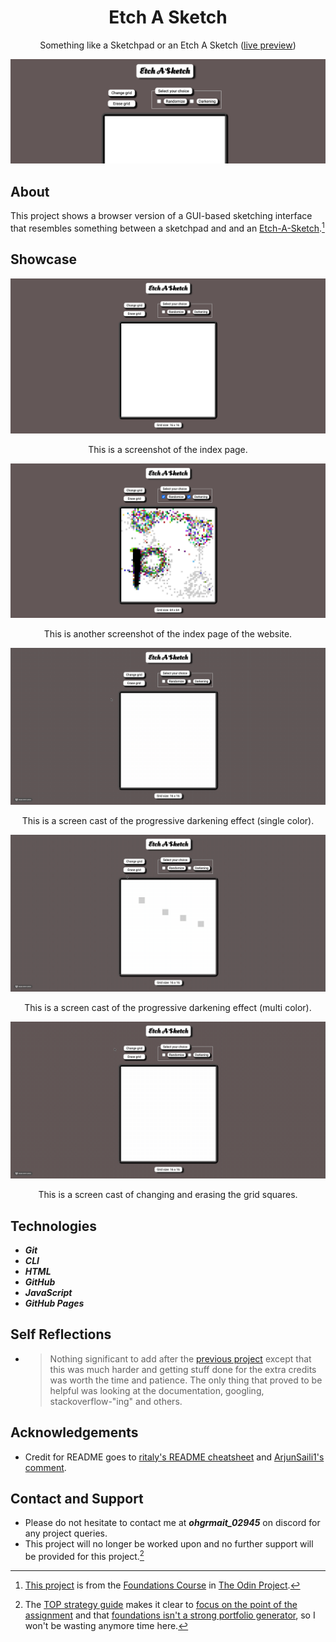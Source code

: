 <div align="center">
  <h1>Etch A Sketch</h1>

  Something like a Sketchpad or an Etch A Sketch ([live preview](https://ohgrmait.github.io/etch-a-sketch/))

  <img src="./img/cover.png" alt="Banner of the Etch A Sketch website">
</div>

## About
This project shows a browser version of a GUI-based sketching interface that resembles something between a sketchpad and and an [Etch-A-Sketch](https://en.wikipedia.org/wiki/Etch_A_Sketch).[^1]

[^1]: [This project](https://www.theodinproject.com/lessons/foundations-etch-a-sketch) is from the [Foundations Course](https://www.theodinproject.com/paths/foundations/courses/foundations) in [The Odin Project](https://www.theodinproject.com/about).

## Showcase
<div align="center">
  <img src="./img/screenshots/index-page1.png" alt="Screenshot of the index page">
  <p>This is a screenshot of the index page.</p>

  <img src="./img/screenshots/index-page2.png" alt="Another screenshot of the index page">
  <p>This is another screenshot of the index page of the website.</p>

  <img src="./img/demo/demo-part1.gif" alt="Screen cast of the progressive darkening effect in single color mode">
  <p>This is a screen cast of the progressive darkening effect (single color).</p>

  <img src="./img/demo/demo-part2.gif" alt="Screen cast of the progressive darkening effect in multi color mode">
  <p>This is a screen cast of the progressive darkening effect (multi color).</p>

  <img src="./img/demo/demo-part3.gif" alt="Screen cast of changing and erasing the grid">
  <p>This is a screen cast of changing and erasing the grid squares.</p>
</div>

## Technologies
- ***Git***
- ***CLI***
- ***HTML***
- ***GitHub***
- ***JavaScript***
- ***GitHub Pages***

## Self Reflections
- > Nothing significant to add after the [previous project](https://github.com/ohgrmait/rock-paper-scissors) except that this was much harder and getting stuff done for the extra credits was worth the time and patience. The only thing that proved to be helpful was looking at the documentation, googling, stackoverflow-"ing" and others.

## Acknowledgements
- Credit for README goes to [ritaly's README cheatsheet](https://github.com/ritaly/README-cheatsheet) and [ArjunSaili1's comment](https://github.com/TheOdinProject/curriculum/discussions/25472#discussioncomment-5889343).

## Contact and Support
- Please do not hesitate to contact me at ***ohgrmait_02945*** on discord for any project queries.
- This project will no longer be worked upon and no further support will be provided for this project.[^2]

[^2]: The [TOP strategy guide](https://dev.to/theodinproject/learning-code-f56) makes it clear to [focus on the point of the assignment](https://dev.to/theodinproject/learning-code-f56#:~:text=Focus%20on%20the%20point%20of%20the%20assignment) and that [foundations isn't a strong portfolio generator](https://dev.to/theodinproject/learning-code-f56#:~:text=Foundations%20isn%E2%80%99t%20a%20strong%20portfolio%20generator), so I won't be wasting anymore time here.